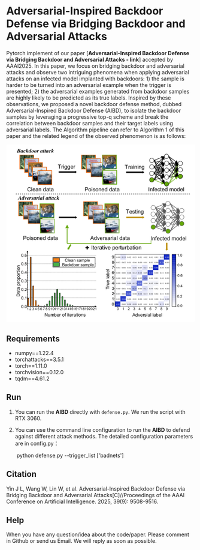 # Adversarial-Inspired Backdoor Defense via Bridging Backdoor and Adversarial Attacks

Pytorch implement of our paper [**Adversarial-Inspired Backdoor Defense via Bridging Backdoor and Adversarial Attacks - link**] accepted by AAAI2025. In this paper, we focus on bridging backdoor and adversarial attacks and observe two intriguing phenomena when applying adversarial attacks on an infected model implanted with backdoors: 1) the sample is harder to be turned into an adversarial example when the trigger is presented; 2) the adversarial examples generated from backdoor samples are highly likely to be predicted as its true labels. Inspired by these observations, we proposed a novel backdoor defense method, dubbed Adversarial-Inspired Backdoor Defense (AIBD), to isolate the backdoor samples by leveraging a progressive top-q scheme and break the correlation between backdoor samples and their target labels using adversarial labels. The Algorithm pipeline can refer to Algorithm 1 of this paper and the related legend of the observed phenomenon is as follows:

<div style="text-align: center;">
    <img src="redemeImg/legend of the observed phenomenon.png"/>
</div>

## Requirements

- numpy==1.22.4
- torchattacks==3.5.1
- torch==1.11.0
- torchvision==0.12.0
- tqdm==4.61.2

## Run

1. You can run the **AIBD** directly with `defense.py`. We run the script with RTX 3060.

2. You can use the command line configuration to run the **AIBD** to defend against different attack methods. The detailed configuration parameters are in config.py：

   ​	python defense.py --trigger_list ['badnets']

## Citation
Yin J L, Wang W, Lin W, et al. Adversarial-Inspired Backdoor Defense via Bridging Backdoor and Adversarial Attacks[C]//Proceedings of the AAAI Conference on Artificial Intelligence. 2025, 39(9): 9508-9516.
## Help

When you have any question/idea about the code/paper. Please comment in Github or send us Email. We will reply as soon as possible.

